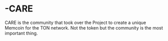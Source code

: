 # -CARE
CARE is the community that took over the Project to create a unique Memcoin for the TON network. Not the token but the community is the most important thing.
